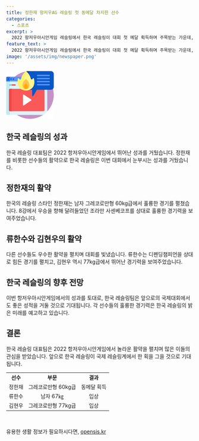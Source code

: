 ```yaml
---
title: 정한재 항저우AG 레슬링 첫 동메달 차지한 선수
categories:
  - 스포츠
excerpt: >
  2022 항저우아시안게임 레슬링에서 한국 레슬링이 대회 첫 메달 획득하며 주목받는 가운데, 정한재와 김현우의 활약이 돋보였다. 정한재는 우즈베키스탄 선수를 이기며 60kg급 동메달을 획득했고, 김현우는 77kg급에서 아쉽게 패배하며 아시안게임을 마쳤다. 레슬링 팬들은 그들의 역전 승부와 저력에 감탄할 것으로 기대된다.
feature_text: >
  2022 항저우아시안게임 레슬링에서 한국 레슬링이 대회 첫 메달 획득하며 주목받는 가운데, 정한재와 김현우의 활약이 돋보였다. 정한재는 우즈베키스탄 선수를 이기며 60kg급 동메달을 획득했고, 김현우는 77kg급에서 아쉽게 패배하며 아시안게임을 마쳤다. 레슬링 팬들은 그들의 역전 승부와 저력에 감탄할 것으로 기대된다.
image: '/assets/img/newspaper.png'
---
```


<p><img src="/assets/img/news.png" alt="rentncar 속보" /></p>

<h2 data-ke-size="size26">한국 레슬링의 성과</h2>

<p data-ke-size="size16">한국 레슬링 대표팀은 2022 항저우아시안게임에서 뛰어난 성과를 거뒀습니다. 정한재를 비롯한 선수들의 활약으로 한국 레슬링은 이번 대회에서 눈부시는 성과를 거뒀습니다.</p>

<h2 data-ke-size="size26">정한재의 활약</h2>

<p data-ke-size="size16">한국의 레슬링 스타인 정한재는 남자 그레코로만형 60kg급에서 훌륭한 경기를 펼쳤습니다. 8강에서 우승을 향해 달려들었던 조라만 사센베코프를 상대로 훌륭한 경기력을 보여주었습니다.</p>

<h2 data-ke-size="size26">류한수와 김현우의 활약</h2>

<p data-ke-size="size16">다른 선수들도 우수한 활약을 펼치며 대회를 빛냈습니다. 류한수는 디펜딩챔피언을 상대로 힘든 경기를 펼치고, 김현우 역시 77kg급에서 뛰어난 경기력을 보여주었습니다.</p>

<h2 data-ke-size="size26">한국 레슬링의 향후 전망</h2>

<p data-ke-size="size16">이번 항저우아시안게임에서의 성과를 토대로, 한국 레슬링팀은 앞으로의 국제대회에서도 좋은 성적을 거둘 것으로 기대됩니다. 각 선수들의 훌륭한 경기력은 한국 레슬링의 밝은 미래를 예고하고 있습니다.</p>

<h2 data-ke-size="size26">결론</h2>

<p data-ke-size="size16">한국 레슬링 대표팀은 2022 항저우아시안게임에서 놀라운 활약을 펼치며 많은 이들의 관심을 받았습니다. 앞으로 한국 레슬링이 국제 레슬링계에서 한 획을 그을 것으로 기대됩니다.</p>

<table>
    <tbody>
        <tr>
            <td style="text-align: center; height: 17px;"><b>선수</b></td>
            <td style="text-align: center; height: 17px;"><b>부문</b></td>
            <td style="text-align: center; height: 17px;"><b>결과</b></td>
        </tr>
        <tr>
            <td style="text-align: center; height: 17px;">정한재</td>
            <td style="text-align: center; height: 17px;">그레코로만형 60kg급</td>
            <td style="text-align: center; height: 17px;">동메달 획득</td>
        </tr>
        <tr>
            <td style="text-align: center; height: 17px;">류한수</td>
            <td style="text-align: center; height: 17px;">남자 67㎏</td>
            <td style="text-align: center; height: 17px;">입상</td>
        </tr>
        <tr>
            <td style="text-align: center; height: 17px;">김현우</td>
            <td style="text-align: center; height: 17px;">그레코로만형 77kg급</td>
            <td style="text-align: center; height: 17px;">입상</td>
        </tr>
    </tbody>
</table>

<p data-ke-size="size16">&nbsp;</p>
유용한 생활 정보가 필요하시다면, <a href="https://opensis.kr" rel="dofollow">opensis.kr</a>


